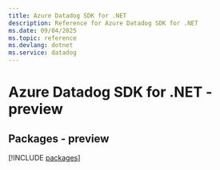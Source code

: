```yaml
---
title: Azure Datadog SDK for .NET
description: Reference for Azure Datadog SDK for .NET
ms.date: 09/04/2025
ms.topic: reference
ms.devlang: dotnet
ms.service: datadog
---
```

# Azure Datadog SDK for .NET - preview
## Packages - preview
[!INCLUDE [packages](datadog-index.md)]